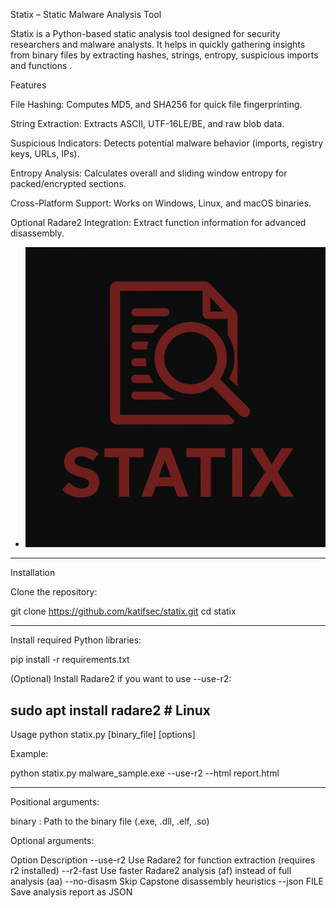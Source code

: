 Statix – Static Malware Analysis Tool

Statix is a  Python-based static analysis tool designed for security researchers and malware analysts. It helps in quickly gathering insights from binary files by extracting hashes, strings, entropy, suspicious imports and functions . 

Features

File Hashing: Computes MD5,  and SHA256 for quick file fingerprinting.

String Extraction: Extracts ASCII, UTF-16LE/BE, and raw blob data.

Suspicious Indicators: Detects potential malware behavior (imports, registry keys, URLs, IPs).

Entropy Analysis: Calculates overall and sliding window entropy for packed/encrypted sections.

Cross-Platform Support: Works on Windows, Linux, and macOS binaries.

Optional Radare2 Integration: Extract function information for advanced disassembly.

- ![MOF Output Demo](https://github.com/katifsec/statix/blob/main/icon.png)


-----------------------------------------------------------------------------

Installation

Clone the repository:

git clone https://github.com/katifsec/statix.git
cd statix

-----------------------------------------------------------------------------
Install required Python libraries:

pip install -r requirements.txt


(Optional) Install Radare2 if you want to use --use-r2:

sudo apt install radare2   # Linux
-----------------------------------------------------------------------------
Usage
python statix.py [binary_file] [options]

Example:

python statix.py malware_sample.exe --use-r2 --html report.html

-----------------------------------------------------------------------------

Positional arguments:

binary : Path to the binary file (.exe, .dll, .elf, .so)

Optional arguments:

Option	Description
--use-r2	Use Radare2 for function extraction (requires r2 installed)
--r2-fast	Use faster Radare2 analysis (af) instead of full analysis (aa)
--no-disasm	Skip Capstone disassembly heuristics
--json FILE	Save analysis report as JSON





